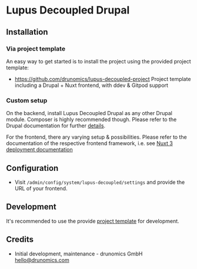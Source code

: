 # Lupus Decoupled Drupal

## Installation

### Via project template

An easy way to get started is to install the project using
the provided project template:

  * https://github.com/drunomics/lupus-decoupled-project
    Project template including a Drupal + Nuxt frontend, with ddev
    & Gitpod support

### Custom setup

On the backend, install Lupus Decoupled Drupal as any other Drupal
module. Composer is highly
recommended though. Please refer to the Drupal documentation for further [details](https://www.drupal.org/docs/extending-drupal/installing-modules#s-add-a-module-with-composer).

For the frontend, there ary varying setup & possibilities. Please
refer to the documentation
of the respective frontend framework, i.e. see [Nuxt 3 deployment documentation](https://nuxt.com/docs/getting-started/deployment)


## Configuration

* Visit `/admin/config/system/lupus-decoupled/settings` and provide
the URL of your frontend.

## Development

It's recommended to use the provide [project template](https://github.com/drunomics/lupus-decoupled-project) for development.


## Credits

* Initial development, maintenance - drunomics GmbH <hello@drunomics.com>
